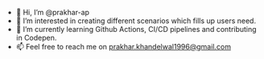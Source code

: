 - 👋 Hi, I’m @prakhar-ap
- 👀 I’m interested in creating different scenarios which fills up users need.
- 🌱 I’m currently learning Github Actions, CI/CD pipelines and contributing in Codepen.
- 📫 Feel free to reach me on prakhar.khandelwal1996@gmail.com

<!---
prakhar-ap/prakhar-ap is a ✨ special ✨ repository because its `README.md` (this file) appears on your GitHub profile.
You can click the Preview link to take a look at your changes.
--->
